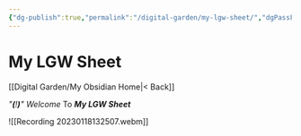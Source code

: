 ```yaml
---
{"dg-publish":true,"permalink":"/digital-garden/my-lgw-sheet/","dgPassFrontmatter":true}
---
```



# My LGW Sheet

[[Digital Garden/My Obsidian Home\|< Back]]

*"**(**!**)**"*    *Welcome* To ***My LGW Sheet***


![[Recording 20230118132507.webm]]
